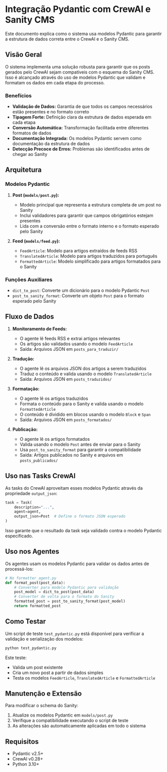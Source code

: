 # Integração Pydantic com CrewAI e Sanity CMS

Este documento explica como o sistema usa modelos Pydantic para garantir a estrutura de dados correta entre o CrewAI e o Sanity CMS.

## Visão Geral

O sistema implementa uma solução robusta para garantir que os posts gerados pelo CrewAI sejam compatíveis com o esquema do Sanity CMS. Isso é alcançado através do uso de modelos Pydantic que validam e formatam os dados em cada etapa do processo.

### Benefícios

- **Validação de Dados:** Garantia de que todos os campos necessários estão presentes e no formato correto
- **Tipagem Forte:** Definição clara da estrutura de dados esperada em cada etapa
- **Conversão Automática:** Transformação facilitada entre diferentes formatos de dados
- **Documentação Integrada:** Os modelos Pydantic servem como documentação da estrutura de dados
- **Detecção Precoce de Erros:** Problemas são identificados antes de chegar ao Sanity

## Arquitetura

### Modelos Pydantic

1. **Post (`models/post.py`):**
   - Modelo principal que representa a estrutura completa de um post no Sanity
   - Inclui validadores para garantir que campos obrigatórios estejam presentes
   - Lida com a conversão entre o formato interno e o formato esperado pelo Sanity

2. **Feed (`models/feed.py`):**
   - `FeedArticle`: Modelo para artigos extraídos de feeds RSS
   - `TranslatedArticle`: Modelo para artigos traduzidos para português
   - `FormattedArticle`: Modelo simplificado para artigos formatados para o Sanity

### Funções Auxiliares

- `dict_to_post`: Converte um dicionário para o modelo Pydantic `Post`
- `post_to_sanity_format`: Converte um objeto `Post` para o formato esperado pelo Sanity

## Fluxo de Dados

1. **Monitoramento de Feeds:**
   - O agente lê feeds RSS e extrai artigos relevantes
   - Os artigos são validados usando o modelo `FeedArticle`
   - Saída: Arquivos JSON em `posts_para_traduzir/`

2. **Tradução:**
   - O agente lê os arquivos JSON dos artigos a serem traduzidos
   - Traduz o conteúdo e valida usando o modelo `TranslatedArticle`
   - Saída: Arquivos JSON em `posts_traduzidos/`

3. **Formatação:**
   - O agente lê os artigos traduzidos
   - Formata o conteúdo para o Sanity e valida usando o modelo `FormattedArticle`
   - O conteúdo é dividido em blocos usando o modelo `Block` e `Span`
   - Saída: Arquivos JSON em `posts_formatados/`

4. **Publicação:**
   - O agente lê os artigos formatados
   - Valida usando o modelo `Post` antes de enviar para o Sanity
   - Usa `post_to_sanity_format` para garantir a compatibilidade
   - Saída: Artigos publicados no Sanity e arquivos em `posts_publicados/`

## Uso nas Tasks CrewAI

As tasks do CrewAI aproveitam esses modelos Pydantic através da propriedade `output_json`:

```python
task = Task(
    description="...",
    agent=agent,
    output_json=Post  # Define o formato JSON esperado
)
```

Isso garante que o resultado da task seja validado contra o modelo Pydantic especificado.

## Uso nos Agentes

Os agentes usam os modelos Pydantic para validar os dados antes de processá-los:

```python
# No formatter_agent.py
def format_post(post_data):
    # Converter para modelo Pydantic para validação
    post_model = dict_to_post(post_data)
    # Converter de volta para o formato do Sanity
    formatted_post = post_to_sanity_format(post_model)
    return formatted_post
```

## Como Testar

Um script de teste `test_pydantic.py` está disponível para verificar a validação e serialização dos modelos:

```bash
python test_pydantic.py
```

Este teste:
- Valida um post existente
- Cria um novo post a partir de dados simples
- Testa os modelos `FeedArticle`, `TranslatedArticle` e `FormattedArticle`

## Manutenção e Extensão

Para modificar o schema do Sanity:

1. Atualize os modelos Pydantic em `models/post.py`
2. Verifique a compatibilidade executando o script de teste
3. As alterações são automaticamente aplicadas em todo o sistema

## Requisitos

- Pydantic v2.5+
- CrewAI v0.28+
- Python 3.10+
